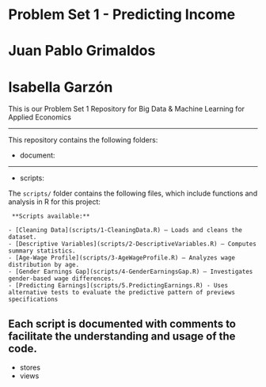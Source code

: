 # Problem Set 1 - Predicting Income 
# Juan Pablo Grimaldos 
# Isabella Garzón 

This is our Problem Set 1 Repository for Big Data & Machine Learning for Applied Economics

---

This repository contains the following folders: 

- document:
---
- scripts:
  
The `scripts/` folder contains the following files, which include functions and analysis in R for this project:

     **Scripts available:**
     
    - [Cleaning Data](scripts/1-CleaningData.R) – Loads and cleans the dataset.  
    - [Descriptive Variables](scripts/2-DescriptiveVariables.R) – Computes summary statistics.  
    - [Age-Wage Profile](scripts/3-AgeWageProfile.R) – Analyzes wage distribution by age.  
    - [Gender Earnings Gap](scripts/4-GenderEarningsGap.R) – Investigates gender-based wage differences.
    - [Predicting Earnings](scripts/5.PredictingEarnings.R) - Uses alternative tests to evaluate the predictive pattern of previews specifications

Each script is documented with comments to facilitate the understanding and usage of the code.
---

- stores
- views 



